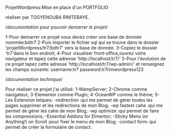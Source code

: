 
ProjetWordpress:Mise en place d'un PORTFOLIO

réaliser par TOGYENOUBA RIMTEBAYE.

/*documentation pour pouvoir demarrer le projet*/

1-Pour demarrer ce projet vous devez créer une base de donnée nommée:bdtr7
2-Puis importer le fichier sql qui se trouve dans le dossier 'projetWordpress/tr7/bdtr7' vers la base de donnée.
3-Copiez le dossier 'tr7'dans le bon endroit;
4-Pour visualiser front-office,ouvrez votre navigateur et tapez cette adresse 'http://localhost/tr7/'
5-Pour l'évolution de ce projet tapez cette adresse 'http://localhost/tr7/wp-admin/' et renseignez les champs suivants:
       username:tr7
       password:tr7rimwordpress123


/*documentation technique*/

Pour réaliser ce projet j'ai utilisé:
 1-WampServer;
 2-Chrome comme navigateur;
 3-Elementor comme Plugin;
 4-OceanWP comme le thème;
 5-Les Extension telques:
   -redirection :qui me permet de gérer toutes les pages supprimer et les redirections de mon Blog;
   -wp fastest cahe :qui me permet de gérer les cahe de mon Blog;
   -wp optimize :qui permet de faire les compressions;
   -Essential Addons for Elmentor;
   -Sticky Menu (or Anything!) on Scroll :pour fixer le menu de mon Blog;
   -contact form :qui permet de créer la formulaire de contact.

